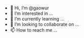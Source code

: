 - 👋 Hi, I’m @gaowur
- 👀 I’m interested in ...
- 🌱 I’m currently learning ...
- 💞️ I’m looking to collaborate on ...
- 📫 How to reach me ...

<!---
gaowur/gaowur is a ✨ special ✨ repository because its `README.md` (this file) appears on your GitHub profile.
You can click the Preview link to take a look at your changes.
--->
